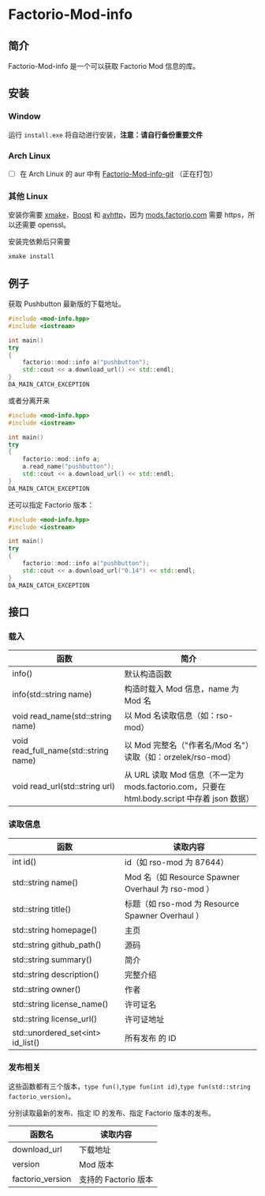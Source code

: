 # Factorio-Mod-info
## 简介
Factorio-Mod-info 是一个可以获取 Factorio Mod 信息的库。
## 安装
### Window
运行 `install.exe` 将自动进行安装，**注意：请自行备份重要文件**
### Arch Linux
- [ ] 在 Arch Linux 的 aur 中有 [Factorio-Mod-info-git](https://aur.archlinux.org/packages/Factorio-Mod-info-git/) （正在打包）

### 其他 Linux
安装你需要 [xmake](https://github.com/tboox/xmake)，[Boost](http://www.boost.org/) 和 [avhttp](https://avplayer.org/avhttp.html)，因为 [mods.factorio.com](https://mods.factorio.com) 需要 https，所以还需要 openssl。

安装完依赖后只需要
```bash
xmake install
```
## 例子
获取 Pushbutton 最新版的下载地址。
```c++
#include <mod-info.hpp>
#include <iostream>

int main()
try
{
	factorio::mod::info a("pushbutton");
	std::cout << a.download_url() << std::endl;
}
DA_MAIN_CATCH_EXCEPTION
```
或者分离开来
```c++
#include <mod-info.hpp>
#include <iostream>

int main()
try
{
	factorio::mod::info a;
	a.read_name("pushbutton");
	std::cout << a.download_url() << std::endl;
}
DA_MAIN_CATCH_EXCEPTION
```
还可以指定 Factorio 版本：
```c++
#include <mod-info.hpp>
#include <iostream>

int main()
try
{
	factorio::mod::info a("pushbutton");
	std::cout << a.download_url("0.14") << std::endl;
}
DA_MAIN_CATCH_EXCEPTION
```
## 接口
### 载入
| 函数 | 简介 |
| ---- | ---- |
| info() | 默认构造函数 |
| info(std::string name) | 构造时载入 Mod 信息，name 为 Mod 名 |
| void read_name(std::string name) | 以 Mod 名读取信息（如：rso-mod） |
| void read_full_name(std::string name) | 以 Mod 完整名（"作者名/Mod 名"）读取（如：orzelek/rso-mod） |
| void read_url(std::string url) | 从 URL 读取 Mod 信息（不一定为 mods.factorio.com，只要在 html.body.script 中存着 json 数据） |
### 读取信息
| 函数 | 读取内容 |
| ---- | -------- |
| int id() | id（如 rso-mod 为 87644） |
| std::string name() | Mod 名（如 Resource Spawner Overhaul 为 rso-mod ） |
| std::string title() | 标题（如 rso-mod 为 Resource Spawner Overhaul ） |
| std::string homepage() | 主页 |
| std::string github_path() | 源码 |
| std::string summary() | 简介 |
| std::string description() | 完整介绍 |
| std::string owner() | 作者 |
| std::string license_name() | 许可证名 |
| std::string license_url() | 许可证地址 |
| std::unordered_set&lt;int> id_list() | 所有发布 的 ID |
### 发布相关
这些函数都有三个版本，`type fun()`,`type fun(int id)`,`type fun(std::string factorio_version)`。

分别读取最新的发布、指定 ID 的发布、指定 Factorio 版本的发布。

| 函数名 | 读取内容 |
| ------ | -------- |
| download_url | 下载地址 |
| version | Mod 版本 |
| factorio_version | 支持的 Factorio 版本 |

